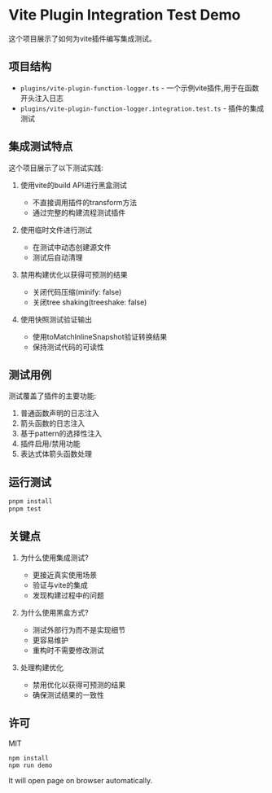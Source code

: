 # Vite Plugin Integration Test Demo

这个项目展示了如何为vite插件编写集成测试。

## 项目结构

- `plugins/vite-plugin-function-logger.ts` - 一个示例vite插件,用于在函数开头注入日志
- `plugins/vite-plugin-function-logger.integration.test.ts` - 插件的集成测试

## 集成测试特点

这个项目展示了以下测试实践:

1. 使用vite的build API进行黑盒测试
   - 不直接调用插件的transform方法
   - 通过完整的构建流程测试插件

2. 使用临时文件进行测试
   - 在测试中动态创建源文件
   - 测试后自动清理

3. 禁用构建优化以获得可预测的结果
   - 关闭代码压缩(minify: false)
   - 关闭tree shaking(treeshake: false)

4. 使用快照测试验证输出
   - 使用toMatchInlineSnapshot验证转换结果
   - 保持测试代码的可读性

## 测试用例

测试覆盖了插件的主要功能:

1. 普通函数声明的日志注入
2. 箭头函数的日志注入
3. 基于pattern的选择性注入
4. 插件启用/禁用功能
5. 表达式体箭头函数处理

## 运行测试

```bash
pnpm install
pnpm test
```

## 关键点

1. 为什么使用集成测试?
   - 更接近真实使用场景
   - 验证与vite的集成
   - 发现构建过程中的问题

2. 为什么使用黑盒方式?
   - 测试外部行为而不是实现细节
   - 更容易维护
   - 重构时不需要修改测试

3. 处理构建优化
   - 禁用优化以获得可预测的结果
   - 确保测试结果的一致性

## 许可

MIT

```
npm install
npm run demo
```

It will open page on browser automatically.
